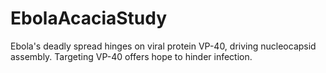 # EbolaAcaciaStudy
 Ebola's deadly spread hinges on viral protein VP-40, driving nucleocapsid assembly. Targeting VP-40 offers hope to hinder infection.
